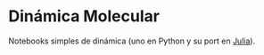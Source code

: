 # Dinámica Molecular
Notebooks simples de dinámica (uno en Python y su port en [Julia](molecular_dyn.ipynb)).

